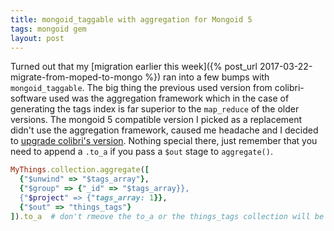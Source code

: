 ```yaml
---
title: mongoid_taggable with aggregation for Mongoid 5
tags: mongoid gem
layout: post
---
```


Turned out that my [migration earlier this week]({% post_url 2017-03-22-migrate-from-moped-to-mongo %}) ran into a few bumps with `mongoid_taggable`.
The big thing the previous used version from colibri-software used was the aggregation framework which in the case of generating the
tags index is far superior to the `map_reduce` of the older versions. The mongoid 5 compatible version I picked as a replacement didn't
use the aggregation framework, caused me headache and I decided to
[upgrade colibri's version](https://github.com/TomK32/mongoid_taggable/commit/737d8bfc68fd4bf000aac0488bc88a9260cd6f60). Nothing
special there, just remember that you need to append a `.to_a` if you pass a `$out` stage to `aggregate()`.

```ruby
MyThings.collection.aggregate([
  {"$unwind" => "$tags_array"},
  {"$group" => {"_id" => "$tags_array}},
  {"$project" => {"tags_array: 1}},
  {"$out" => "things_tags"}
]).to_a  # don't rmeove the to_a or the things_tags collection will be empty
```
